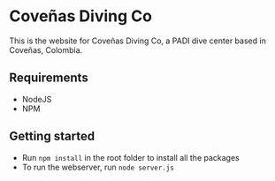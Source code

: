 # Coveñas Diving Co

This is the website for Coveñas Diving Co, a PADI dive center based in Coveñas, Colombia. 

## Requirements

- NodeJS
- NPM

## Getting started

- Run `npm install` in the root folder to install all the packages
- To run the webserver, run `node server.js`

